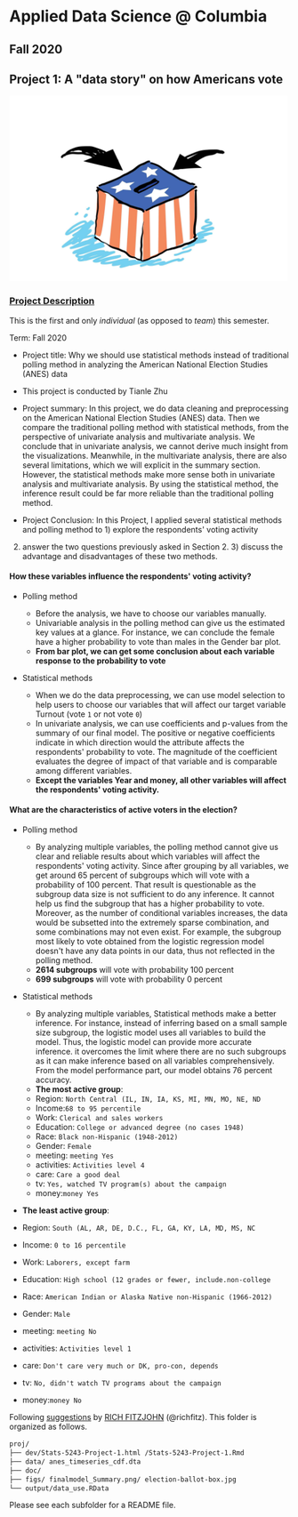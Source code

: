# Applied Data Science @ Columbia
## Fall 2020
## Project 1: A "data story" on how Americans vote

<img src="figs/election-ballot-box.jpg" width="500">

### [Project Description](doc/)
This is the first and only *individual* (as opposed to *team*) this semester. 

Term: Fall 2020

+ Project title: Why we should use statistical methods instead of traditional polling method in analyzing the American National Election Studies (ANES) data
+ This project is conducted by Tianle Zhu

+ Project summary: In this project, we do data cleaning and preprocessing on the American National Election Studies (ANES) data. Then we compare the traditional polling method with statistical methods, from the perspective of univariate analysis and multivariate analysis. We conclude that in univariate analysis, we cannot derive much insight from the visualizations. Meanwhile, in the multivariate analysis, there are also several limitations, which we will explicit in the summary section. However, the statistical methods make more sense both in univariate analysis and multivariate analysis. By using the statistical method, the inference result could be far more reliable than the traditional polling method. 

+ Project Conclusion: 
In this Project, I applied several statistical methods and polling method to 1) explore the respondents' voting activity
2) answer the two questions previously asked in Section 2. 3) discuss the advantage and disadvantages of these two methods.

#### **How these variables influence the respondents' voting activity?**
 + Polling method
   + Before the analysis, we have to choose our variables manually. 
   + Univariable analysis in the polling method can give us the estimated key values at a glance. For instance, we can conclude the female have a higher probability to vote than males in the Gender bar plot. 
   + **From bar plot, we can get some conclusion about each variable response to the probability to vote**
 
 + Statistical methods
   + When we do the data preprocessing, we can use model selection to help users to choose our variables that will affect our target variable Turnout (vote `1` or not vote `0`)
   + In univariate analysis, we can use coefficients and p-values from the summary of our final model. The positive or negative coefficients indicate in which direction would the attribute affects the respondents' probability to vote. The magnitude of the coefficient evaluates the degree of impact of that variable and is comparable among different variables.
   + **Except the variables Year and money, all other variables will affect the respondents' voting activity.** 

#### **What are the characteristics of active voters in the election?**
 + Polling method
    + By analyzing multiple variables, the polling method cannot give us clear and reliable results about which variables will affect the respondents' voting activity. Since after grouping by all variables, we get around 65 percent of subgroups which will vote with a probability of 100 percent. That result is questionable as the subgroup data size is not sufficient to do any inference. It cannot help us find the subgroup that has a higher probability to vote. Moreover, as the number of conditional variables increases, the data would be subsetted into the extremely sparse combination, and some combinations may not even exist. For example, the subgroup most likely to vote obtained from the logistic regression model doesn't have any data points in our data, thus not reflected in the polling method. 
    + **2614 subgroups** will vote with probability 100 percent 
    + **699 subgroups** will vote with probability 0 percent 
 
 + Statistical methods
    + By analyzing multiple variables, Statistical methods make a better inference. For instance, instead of inferring based on a small sample size subgroup, the logistic model uses all variables to build the model. Thus, the logistic model can provide more accurate inference. it overcomes the limit where there are no such subgroups as it can make inference based on all variables comprehensively. From the model performance part, our model obtains 76 percent accuracy.
    + **The most active group**:  
     + Region: `North Central (IL, IN, IA, KS, MI, MN, MO, NE, ND` 
   + Income:`68 to 95 percentile`
   + Work: `Clerical and sales workers`
   + Education: `College or advanced degree (no cases 1948)`
   + Race: `Black non-Hispanic (1948-2012)`
   + Gender: `Female`
   + meeting: `meeting Yes`
   + activities: `Activities level 4`
   + care: `Care a good deal`
   + tv: `Yes, watched TV program(s) about the campaign`
   + money:`money Yes` 
  + **The least active group**: 
   + Region: `South (AL, AR, DE, D.C., FL, GA, KY, LA, MD, MS, NC` 
   + Income: `0 to 16 percentile`
   + Work: `Laborers, except farm`
   + Education: `High school (12 grades or fewer, include.non-college`
   + Race: `American Indian or Alaska Native non-Hispanic (1966-2012)`
   + Gender: `Male`
   + meeting: `meeting No`
   + activities: `Activities level 1`
   + care: `Don't care very much or DK, pro-con, depends`
   + tv: `No, didn't watch TV programs about the campaign`
   + money:`money No`

Following [suggestions](http://nicercode.github.io/blog/2013-04-05-projects/) by [RICH FITZJOHN](http://nicercode.github.io/about/#Team) (@richfitz). This folder is organized as follows.

```
proj/
├── dev/Stats-5243-Project-1.html /Stats-5243-Project-1.Rmd
├── data/ anes_timeseries_cdf.dta
├── doc/
├── figs/ finalmodel_Summary.png/ election-ballot-box.jpg
└── output/data_use.RData
```

Please see each subfolder for a README file.
